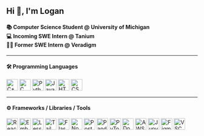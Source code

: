<h2 align="left">Hi 👋, I'm Logan</h2>

<h4 align="left">
  📚 Computer Science Student @ University of Michigan<br>
  💻 Incoming SWE Intern @ Tanium<br>
  👨‍💻 Former SWE Intern @ Veradigm
</h4>

---

<h4>🛠️ Programming Languages</h4>

<span>
  <img src="https://cdn.jsdelivr.net/gh/devicons/devicon/icons/cplusplus/cplusplus-original.svg" height="30" alt="C++"/>
</span>
<span>
  <img src="https://cdn.jsdelivr.net/gh/devicons/devicon/icons/c/c-original.svg" height="30" alt="C"/>
</span>
<span>
  <img src="https://cdn.jsdelivr.net/gh/devicons/devicon/icons/python/python-original.svg" height="30" alt="Python"/>
</span>
<span>
  <img src="https://cdn.jsdelivr.net/gh/devicons/devicon/icons/javascript/javascript-original.svg" height="30" alt="JavaScript"/>
</span>
<span>
  <img src="https://cdn.jsdelivr.net/gh/devicons/devicon/icons/html5/html5-original.svg" height="30" alt="HTML5"/>
</span>
<span>
  <img src="https://cdn.jsdelivr.net/gh/devicons/devicon/icons/css3/css3-original.svg" height="30" alt="CSS3"/>
</span>

---

<h4>⚙️ Frameworks / Libraries / Tools</h4>

<span>
  <img src="https://cdn.jsdelivr.net/gh/devicons/devicon/icons/react/react-original.svg" height="30" alt="React"/>
</span>
<span>
  <img src="https://cdn.jsdelivr.net/gh/devicons/devicon/icons/ember/ember-original-wordmark.svg" height="30" alt="Ember"/>
</span>
<span>
  <img src="https://cdn.jsdelivr.net/gh/devicons/devicon/icons/less/less-plain-wordmark.svg" height="30" alt="Less"/>
</span>
<span>
  <img src="https://upload.wikimedia.org/wikipedia/commons/d/d5/Tailwind_CSS_Logo.svg" height="30" alt="Tailwind"/>
</span>
<span>
  <img src="https://www.ui-themes.com/content/images/size/w600/2024/01/cover-flask.jpg" height="30" alt="Flask"/>
</span>
<span>
  <img src="https://cdn.jsdelivr.net/gh/devicons/devicon/icons/nodejs/nodejs-original.svg" height="30" alt="Node.js"/>
</span>
<span>
  <img src="https://cdn.jsdelivr.net/gh/devicons/devicon/icons/postgresql/postgresql-original.svg" height="30" alt="PostgreSQL"/>
</span>
<span>
  <img src="https://cdn.jsdelivr.net/gh/devicons/devicon/icons/pandas/pandas-original.svg" height="30" alt="Pandas"/>
</span>
<span>
  <img src="https://cdn.jsdelivr.net/gh/devicons/devicon/icons/pytorch/pytorch-original.svg" height="30" alt="PyTorch"/>
</span>
<span>
  <img src="https://cdn.jsdelivr.net/gh/devicons/devicon/icons/docker/docker-original.svg" height="30" alt="Docker"/>
</span>
<span>
  <img src="https://cdn.jsdelivr.net/gh/devicons/devicon/icons/amazonwebservices/amazonwebservices-line-wordmark.svg" height="30" alt="AWS"/>
</span>
<span>
  <img src="https://cdn.jsdelivr.net/gh/devicons/devicon/icons/jupyter/jupyter-original.svg" height="30" alt="Jupyter"/>
</span>
<span>
  <img src="https://cdn.jsdelivr.net/gh/devicons/devicon/icons/figma/figma-original.svg" height="30" alt="Figma"/>
</span>
<span>
  <img src="https://cdn.jsdelivr.net/gh/devicons/devicon/icons/vscode/vscode-original.svg" height="30" alt="VSCode"/>
</span>
